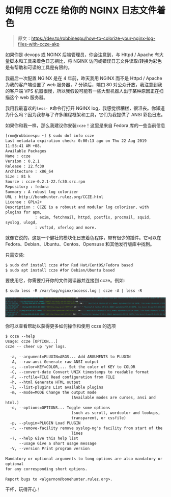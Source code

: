 # 如何用 CCZE 给你的 NGINX 日志文件着色

> 原文：<https://dev.to/robbinespu/how-to-colorize-your-nginx-log-files-with-ccze-akp>

如果你是 devops 或 NGINX 后端管理员，你会注意到，与 Httpd / Apache 有大量脚本和工具来着色日志相比，将 NGINX 访问或错误日志文件读取/转换为彩色是有帮助和可读的工具是有限的。

我最后一次配置 NGINX 是在 4 年前，昨天我用 NGINX 而不是 Httpd / Apache 为我的客户端设置了 web 服务器，7 分钟后，端口 80 对公众开放，我注意到我的客户端 VPS 机器很慢，所以我假设可能有一些大型机器人出于某种原因正在扫描这个 web 服务器。

我用我最喜欢的`less- R`命令行打开 NGINX log，我感觉很糟糕，很沮丧。你知道为什么吗？因为我参与了许多编程框架和工具，它们为我提供了 ANSI 彩色日志。

如果你和我一样，那么我建议你安装`ccze`！这里是来自 Fedora 库的一些当前信息

```
[rnm@robbinespu ~] $ sudo dnf info ccze
Last metadata expiration check: 0:00:13 ago on Thu 22 Aug 2019 11:55:41 AM +08.
Available Packages
Name : ccze
Version : 0.2.1
Release : 22.fc30
Architecture : x86_64
Size : 81 k
Source : ccze-0.2.1-22.fc30.src.rpm
Repository : fedora
Summary : A robust log colorizer
URL : http://bonehunter.rulez.org/CCZE.html
License : GPLv2+
Description : CCZE is a roboust and modular log colorizer, with plugins for apm,
             : exim, fetchmail, httpd, postfix, procmail, squid, syslog, ulogd,
             : vsftpd, xferlog and more. 
```

就像它说的，这是一个健壮的模块化日志着色程序，带有很少的插件。它可以在 Fedora、Debian、Ubuntu、Centos、Opensuse 和其他发行版库中找到。

只需安装:

```
$ sudo dnf install ccze #for Red Hat/CentOS/Fedora based
$ sudo apt install ccze #for Debian/Ubuntu based 
```

要使用它，你需要打开你的文件阅读器并连接到 ccze。例如:

```
$ sudo less -R /var/log/nginx/access.log | ccze -A | less -R 
```

[![NGINX access log with ccze](img/fde500ad4a45dba156600af9203793aa.png)](https://res.cloudinary.com/practicaldev/image/fetch/s--yU6QYJ5s--/c_limit%2Cf_auto%2Cfl_progressive%2Cq_auto%2Cw_880/https://i.imgur.com/hIQOFAc.png%23center)

你可以查看帮助以获得更多如何操作和使用 ccze
的选项

```
$ ccze --help
Usage: ccze [OPTION...]
ccze -- cheer up 'yer logs.

  -a, --argument=PLUGIN=ARGS... Add ARGUMENTS to PLUGIN
  -A, --raw-ansi Generate raw ANSI output
  -c, --color=KEY=COLOR,... Set the color of KEY to COLOR
  -C, --convert-date Convert UNIX timestamps to readable format
  -F, --rcfile=FILE Read configuration from FILE
  -h, --html Generate HTML output
  -l, --list-plugins List available plugins
  -m, --mode=MODE Change the output mode
                             (Available modes are curses, ansi and html.)
  -o, --options=OPTIONS... Toggle some options
                             (such as scroll, wordcolor and lookups,
                             transparent, or cssfile)
  -p, --plugin=PLUGIN Load PLUGIN
  -r, --remove-facility remove syslog-ng's facility from start of the
                             lines
  -?, --help Give this help list
      --usage Give a short usage message
  -V, --version Print program version

Mandatory or optional arguments to long options are also mandatory or optional
for any corresponding short options.

Report bugs to <algernon@bonehunter.rulez.org>. 
```

干杯，玩得开心！